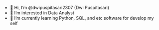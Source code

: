 - 👋 Hi, I’m @dwipuspitasari2307 (Dwi Puspitasari)
- 👀 I’m interested in Data Analyst
- 🌱 I’m currently learning Python, SQL, and etc software for develop my self


<!---
- 💞️ I’m looking to collaborate on ...
- 📫 How to reach me ...
dwipuspitasari2307/dwipuspitasari2307 is a ✨ special ✨ repository because its `README.md` (this file) appears on your GitHub profile.
You can click the Preview link to take a look at your changes.
--->
